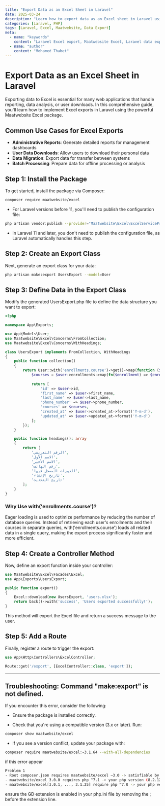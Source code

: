 ```yaml
---
title: "Export Data as an Excel Sheet in Laravel"
date: 2025-03-24
description: "Learn how to export data as an Excel sheet in Laravel using the Maatwebsite Excel package."
categories: [Laravel, PHP]
tags: [Laravel, Excel, Maatwebsite, Data Export]
meta:
  - name: "keywords"
    content: "Laravel Excel export, Maatwebsite Excel, Laravel data export, Laravel reporting"
  - name: "author"
    content: "Mohamed Thabet"
---
```


# Export Data as an Excel Sheet in Laravel

Exporting data to Excel is essential for many web applications that handle reporting, data analysis, or user downloads. In this comprehensive guide, you'll learn how to implement Excel exports in Laravel using the powerful Maatwebsite Excel package.

## Common Use Cases for Excel Exports

- **Administrative Reports**: Generate detailed reports for management dashboards
- **User Data Downloads**: Allow users to download their personal data
- **Data Migration**: Export data for transfer between systems
- **Batch Processing**: Prepare data for offline processing or analysis

## Step 1: Install the Package

To get started, install the package via Composer:

```bash
composer require maatwebsite/excel
```

- For Laravel versions before 11, you'll need to publish the configuration file:

```bash
php artisan vendor:publish --provider="Maatwebsite\Excel\ExcelServiceProvider" --tag=config
```

- In Laravel 11 and later, you don't need to publish the configuration file, as Laravel automatically handles this step.

## Step 2: Create an Export Class

Next, generate an export class for your data:

```bash
php artisan make:export UsersExport --model=User
```

## Step 3: Define Data in the Export Class

Modify the generated UsersExport.php file to define the data structure you want to export:
```php 
<?php

namespace App\Exports;

use App\Models\User;
use Maatwebsite\Excel\Concerns\FromCollection;
use Maatwebsite\Excel\Concerns\WithHeadings;

class UsersExport implements FromCollection, WithHeadings
{
    public function collection()
    {
        return User::with('enrollments.course')->get()->map(function ($user) {
            $courses = $user->enrollments->map(fn($enrollment) => $enrollment->course->name)->join(', ');
            
            return [
                'id' => $user->id,
                'first_name' => $user->first_name,
                'last_name' => $user->last_name,
                'phone_number' => $user->phone_number,
                'courses' => $courses,
                'created_at' => $user->created_at->format('Y-m-d'),
                'updated_at' => $user->updated_at->format('Y-m-d')
            ];
        });
    }

    public function headings(): array
    {
        return [
            'الرقم التعريفي',
            'الاسم الأول',
            'الاسم الأخير',
            'رقم الهاتف',
            'الدورات المسجل فيها',
            'تاريخ الإنشاء',
            'تاريخ التحديث'
        ];
    }
}
```

### Why Use with('enrollments.course')?

Eager loading is used to optimize performance by reducing the number of database queries. Instead of retrieving each user's enrollments and their courses in separate queries, with('enrollments.course') loads all related data in a single query, making the export process significantly faster and more efficient.

## Step 4: Create a Controller Method

Now, define an export function inside your controller:

```php
use Maatwebsite\Excel\Facades\Excel;
use App\Exports\UsersExport;

public function export()
{
    Excel::download(new UsersExport, 'users.xlsx');
    return back()->with('success', 'Users exported successfully!');
}
```

This method will export the Excel file and return a success message to the user.

## Step 5: Add a Route

Finally, register a route to trigger the export:

```php
use App\Http\Controllers\ExcelController;

Route::get('/export', [ExcelController::class, 'export']);
```
---

## Troubleshooting: Command "make:export" is not defined.

If you encounter this error, consider the following:

- Ensure the package is installed correctly.

- Check that you're using a compatible version (3.x or later). Run:

```bash
composer show maatwebsite/excel
```

- If you see a version conflict, update your package with:

```bash
composer require maatwebsite/excel:~3.1.64 --with-all-dependencies
```
if this error appear 
```bash
Problem 1
- Root composer.json requires maatwebsite/excel ~3.0 -> satisfiable by maatwebsite/excel[3.0.0, ..., 3.1.64].
- maatwebsite/excel 3.0.0 requires php ^7.1 -> your php version (8.2.12) does not satisfy that requirement.
- maatwebsite/excel[3.0.1, ..., 3.1.25] require php ^7.0 -> your php version (8.2.12) does not satisfy
```
 ensure the GD extension is enabled in your php.ini file by removing the ; before the extension line.
